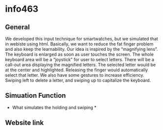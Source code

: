 # info463

## General ##
We developed this input technique for smartwatches, but we simulated that in webiste using html. Basically, we want to reduce the fat finger problem and also keep the learnability. Our idea is inspired by the “magnifying lens”. The keyboard is enlarged as soon as user touches the screen. The whole keyboard area will be a “joystick” for user to select letters. There will be a call-out area displaying the magnified letters. The selected letter would be at the center and highlighted. Releasing the finger would automatically select that letter. We also have some gestures to increase efficiency. Swiping left to delete a letter, and swiping up to capitalize the keyboard. 

## Simuation Function ##
 * What simulates the holding and swiping *
 
## Website link ##

